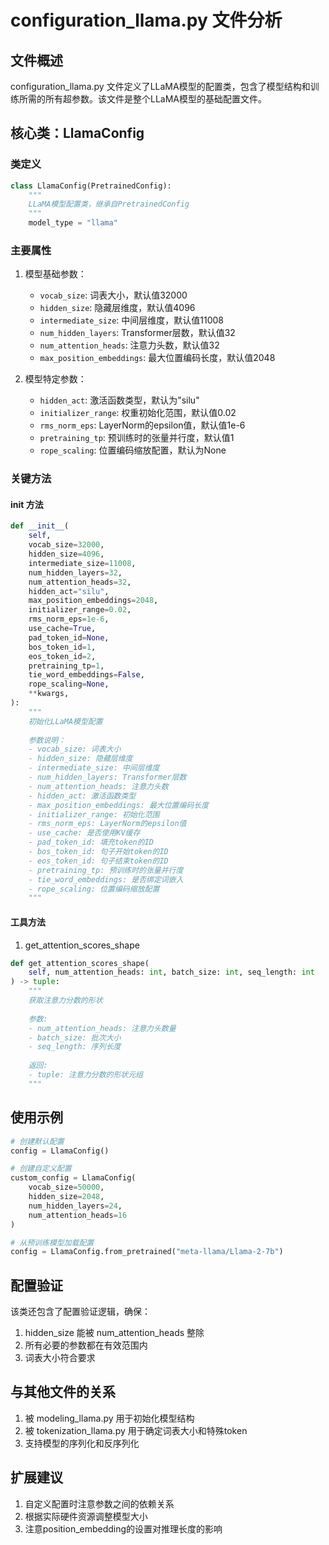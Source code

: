 # configuration_llama.py 文件分析

## 文件概述
configuration_llama.py 文件定义了LLaMA模型的配置类，包含了模型结构和训练所需的所有超参数。该文件是整个LLaMA模型的基础配置文件。

## 核心类：LlamaConfig

### 类定义
```python
class LlamaConfig(PretrainedConfig):
    """
    LLaMA模型配置类，继承自PretrainedConfig
    """
    model_type = "llama"
```

### 主要属性
1. 模型基础参数：
   - `vocab_size`: 词表大小，默认值32000
   - `hidden_size`: 隐藏层维度，默认值4096
   - `intermediate_size`: 中间层维度，默认值11008
   - `num_hidden_layers`: Transformer层数，默认值32
   - `num_attention_heads`: 注意力头数，默认值32
   - `max_position_embeddings`: 最大位置编码长度，默认值2048

2. 模型特定参数：
   - `hidden_act`: 激活函数类型，默认为"silu"
   - `initializer_range`: 权重初始化范围，默认值0.02
   - `rms_norm_eps`: LayerNorm的epsilon值，默认值1e-6
   - `pretraining_tp`: 预训练时的张量并行度，默认值1
   - `rope_scaling`: 位置编码缩放配置，默认为None

### 关键方法

#### __init__ 方法
```python
def __init__(
    self,
    vocab_size=32000,
    hidden_size=4096,
    intermediate_size=11008,
    num_hidden_layers=32,
    num_attention_heads=32,
    hidden_act="silu",
    max_position_embeddings=2048,
    initializer_range=0.02,
    rms_norm_eps=1e-6,
    use_cache=True,
    pad_token_id=None,
    bos_token_id=1,
    eos_token_id=2,
    pretraining_tp=1,
    tie_word_embeddings=False,
    rope_scaling=None,
    **kwargs,
):
    """
    初始化LLaMA模型配置
    
    参数说明：
    - vocab_size: 词表大小
    - hidden_size: 隐藏层维度
    - intermediate_size: 中间层维度
    - num_hidden_layers: Transformer层数
    - num_attention_heads: 注意力头数
    - hidden_act: 激活函数类型
    - max_position_embeddings: 最大位置编码长度
    - initializer_range: 初始化范围
    - rms_norm_eps: LayerNorm的epsilon值
    - use_cache: 是否使用KV缓存
    - pad_token_id: 填充token的ID
    - bos_token_id: 句子开始token的ID
    - eos_token_id: 句子结束token的ID
    - pretraining_tp: 预训练时的张量并行度
    - tie_word_embeddings: 是否绑定词嵌入
    - rope_scaling: 位置编码缩放配置
    """
```

#### 工具方法

1. get_attention_scores_shape
```python
def get_attention_scores_shape(
    self, num_attention_heads: int, batch_size: int, seq_length: int
) -> tuple:
    """
    获取注意力分数的形状
    
    参数:
    - num_attention_heads: 注意力头数量
    - batch_size: 批次大小
    - seq_length: 序列长度
    
    返回:
    - tuple: 注意力分数的形状元组
    """
```

## 使用示例

```python
# 创建默认配置
config = LlamaConfig()

# 创建自定义配置
custom_config = LlamaConfig(
    vocab_size=50000,
    hidden_size=2048,
    num_hidden_layers=24,
    num_attention_heads=16
)

# 从预训练模型加载配置
config = LlamaConfig.from_pretrained("meta-llama/Llama-2-7b")
```

## 配置验证
该类还包含了配置验证逻辑，确保：
1. hidden_size 能被 num_attention_heads 整除
2. 所有必要的参数都在有效范围内
3. 词表大小符合要求

## 与其他文件的关系
1. 被 modeling_llama.py 用于初始化模型结构
2. 被 tokenization_llama.py 用于确定词表大小和特殊token
3. 支持模型的序列化和反序列化

## 扩展建议
1. 自定义配置时注意参数之间的依赖关系
2. 根据实际硬件资源调整模型大小
3. 注意position_embedding的设置对推理长度的影响
